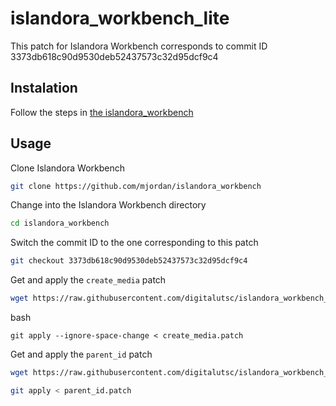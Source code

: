 # islandora_workbench_lite

This patch for Islandora Workbench corresponds to commit ID 3373db618c90d9530deb52437573c32d95dcf9c4

## Instalation 

Follow the steps in [the islandora_workbench](https://mjordan.github.io/islandora_workbench_docs/installation/)

## Usage
Clone Islandora Workbench
```bash
git clone https://github.com/mjordan/islandora_workbench
```

Change into the Islandora Workbench directory
```bash
cd islandora_workbench
```

Switch the commit ID to the one corresponding to this patch
```bash
git checkout 3373db618c90d9530deb52437573c32d95dcf9c4
```

Get and apply the `create_media` patch
```bash
wget https://raw.githubusercontent.com/digitalutsc/islandora_workbench_lite/refs/heads/main/create_media.patch
```

bash
```
git apply --ignore-space-change < create_media.patch
```

Get and apply the `parent_id` patch

```bash
wget https://raw.githubusercontent.com/digitalutsc/islandora_workbench_lite/refs/heads/main/parent_id.patch
```

```bash
git apply < parent_id.patch
```


